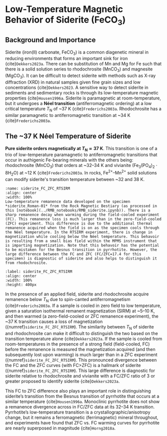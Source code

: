 # Low-Temperature Magnetic Behavior of Siderite (FeCO$_3$)

## Background and Importance  
Siderite (iron(II) carbonate, FeCO$_3$) is a common diagenetic mineral in reducing environments that forms an important sink for iron {cite}`Dekkers2023a`. There can be substitution of Mn and Mg for Fe such that there is a solid solution series to rhodochrosite (MnCO$_3$) and magnesite (MgCO$_3$). It can be difficult to detect siderite with methods such as X-ray diffraction (XRD) in natural samples given fine grain sizes and low concentrations {cite}`Dekkers2023`. A sensitive way to detect siderite in sediments and sedimentary rocks is through its low-temperature magnetic properties {cite}`Housen1996a`. Siderite is paramagnetic at room-temperature, but it undergoes a **Néel transition** (antiferromagnetic ordering) at a low critical temperature $T_\mathrm{N}$ of ~37 K {cite}`Frederichs2003a`. Rhodochrosite has a similar paramagnetic to antiferromagnetic transition at ~34 K {cite}`Frederichs2003a`.

## The ~37 K Néel Temperature of Siderite  
**Pure siderite orders magnetically at $T_\mathrm{N}\approx37$ K**. This transition is one of a trio of low-temperature paramagnetic to antiferromagnetic transitions that occur in authigenic Fe-bearing minerals with the others being: rhodochrosite (MnCO$_3$) that orders at ~32–34 K and vivianite (Fe$_3$(PO$_4$)$_2\cdot8$H$_2$O) at ~12 K {cite}`Frederichs2003a`. In rocks, Fe$^{2+}$–Mn$^{2+}$ solid solutions can modify siderite's transition temperature between ~32 and 38 K.

```{figure} ../images/siderite_Roman-01_MPMS.png
:name: siderite_FC_ZFC_RTSIRM
:align: center
:width: 100%
Low-temperature remanence data developed on the specimen *siderite_Roman-01* from the Rock Magnetic Bestiary (as processed in this [notebook](../RMB_notebooks/RMB_siderite.ipynb)). There is a sharp remanence decay when warming during the field-cooled experiment (FC). This remanence loss is much larger than in the zero-field-cooled (ZFC) experiment. This difference is due to the additional thermal remanence acquired when the field is on as the specimen cools through the Néel temperature. In the RTSIRM experiment, there is change in magnetization while cooling below the Néel temperature. This behavoir is resulting from a small bias field within the MPMS instrument that is imparting magnetization. Note that this behavoir has the potential to be mistaken for the Besnus transition in pyrrhotite. However, the large difference between the FC and ZFC (FC/ZFC=17.4 for this specimen) is diagnostic of siderite and also helps to distinguish it from rhodochrosite.
```

```{iframe} ../images/siderite_Roman-01.html
:label: siderite_FC_ZFC_RTSIRM
:align: center
:width: 100%
:height: 400px
```

In the presence of an applied field, siderite and rhodochrosite acquire remanence below $T_\mathrm{N}$ due to spin-canted antiferromagnetism {cite}`Frederichs2003a`. If a sample is cooled in zero field to low temperature, given a saturation isothermal remanent magnetization (SIRM) at ~5–10 K, and then warmed (a zero-field-cooled or ZFC remanence experiment), the ~37 K transition causes a loss of magnetization ({numref}`siderite_FC_ZFC_RTSIRM`). The similarity between $T_\mathrm{N}$ of siderite and rhodochrosite can make it difficult to distinguish the two based on the transition temperature alone {cite}`Dekkers2023a`. If the sample is cooled from room-temperatures in the presence of a strong field (field-cooled, FC) before the remanence is measured the magnetization acquired (and then subsequently lost upon warming) is much larger than in a ZFC experiment ({numref}`siderite_FC_ZFC_RTSIRM`). This pronounced divergence between the FC and the ZFC curves (with FC>ZFC) is a hallmark of siderite ({numref}`siderite_FC_ZFC_RTSIRM`). This large difference is diagnostic for siderite relative to rhodochrosite and vivianite with a FC/ZFC ratio of 3 or greater proposed to identify siderite {cite}`Dekkers2023a`.

This FC to ZFC difference also plays an important role in distinguishing siderite’s transition from the Besnus transition of pyrrhotite that occurs at a similar temperature {cite}`Housen1996a`. Monoclinic pyrrhotite does not show a remanence divergence across in FC/ZFC data at its 32–34 K transition. Pyrrhotite’s low-temperature transition is a crystallographic/anisotropy change, but it remains a ferromagnetic (ferrimagnetic) mineral throughout, and experiments have found that ZFC vs. FC warming curves for pyrrhotite are nearly superposed in magnitude {cite}`Horng2018a`.

```{bibliography}
```